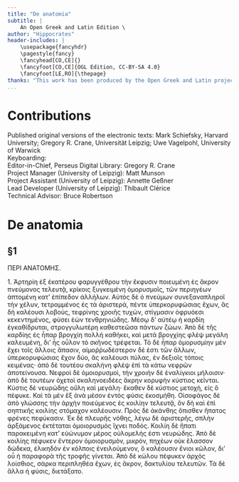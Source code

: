 ```yaml
---
title: "De anatomia"
subtitle: |
	An Open Greek and Latin Edition \ 
author: "Hippocrates"
header-includes: | 
	\usepackage{fancyhdr}
	\pagestyle{fancy}
	\fancyhead[CO,CE]{}
	\fancyfoot[CO,CE]{OGL Edition, CC-BY-SA 4.0}
	\fancyfoot[LE,RO]{\thepage}
thanks: "This work has been produced by the Open Greek and Latin project through the help of volunteers. See contributions for details."
...
```


# Contributions  

Published original versions of the electronic texts: Mark Schiefsky, Harvard University; Gregory R. Crane, Universität Leipzig; Uwe Vagelpohl, University of Warwick  
 Keyboarding:   
 Editor-in-Chief, Perseus Digital Library: Gregory R. Crane  
 Project Manager (University of Leipzig): Matt Munson  
 Project Assistant (University of Leipzig): Annette Geßner  
 Lead Developer (University of Leipzig): Thibault Clérice  
 Technical Advisor: Bruce Robertson  

# De anatomia  

## §1  

<head>ΠΕΡΙ ΑΝΑΤΟΜΗΣ.</head>
                    <p>1. Ἀρτηρίη ἐξ ἑκατέρου φαρυγγέθρου τὴν ἔκφυσιν ποιευμένη ἐς <lb/>ἄκρον
                        πνεύμονος τελευτᾷ, κρίκοις ξυγκειμένη ὁμορυσμοῖς, τῶν περιηγέων
                        <lb/>ἁπτομένη κατ’ ἐπίπεδον ἀλλήλων. Αὐτὸς δὲ ὁ πνεύμων <lb/>συνεξαναπληροῖ
                        τὴν χέλυν, τετραμμένος ἐς τὰ ἀριστερὰ, πέντε <lb/>ὑπερκορυφώσιας ἔχων, ἃς δὴ
                        καλέουσι λοβοὺς, τεφρίνης χροιῆς τυχὼν, <lb/>στίγμασιν ὀφρυόεσι
                        κεκεντημένος, φύσει ἐὼν τενθρηνιώδης. <lb/>Μέσῳ δ’ αὐτέῳ ἡ καρδίη
                        ἐγκαθίδρυται, στρογγυλωτέρη καθεστεῶσα <lb/>πάντων ζώων. Ἀπὸ δὲ τῆς καρδίης
                        ἐς ἧπαρ βρογχίη πολλὴ καθήκει, <lb/>καὶ μετὰ βρογχίης φλὲψ μεγάλη καλευμένη,
                        δι’ ἧς οὖλον τὸ <lb/>σκῆνος τρέφεται. Τὸ δὲ ἧπαρ ὁμορυσμίην μὲν ἔχει τοῖς
                        ἄλλοις ἅπασιν, <lb/>αἱμοῤῥωδέστερον δέ ἐστι τῶν ἄλλων, ὑπερκορυφώσιας ἔχον
                        δύο, <lb/>ἃς καλέουσι πύλας, ἐν δεξιοῖς τόποις κειμένας· ἀπὸ δὲ τουτέου
                        σκαλήνη <lb/>φλὲψ ἐπὶ τὰ κάτω νεφρῶν ἀποτείνουσα. Νεφροὶ δὲ ὁμοιορυσμοὶ,
                        <lb/>τὴν χροιὴν δὲ ἐναλίγκιοι μήλοισιν· ἀπὸ δὲ τουτέων ὀχετοὶ σκαληνοειδέες
                        <lb/>ἄκρην κορυφὴν κύστιος κεῖνται. Κύστις δὲ νευρώδης οὔλη <lb/>καὶ μεγάλη·
                        ἕκαθεν δὲ κύστιος μετοχὴ, εἰς ὃ πέφυκε. Καὶ τὰ μὲν ἓξ <lb/>ἀνὰ μέσον ἐντὸς
                        φύσις ἐκοσμήθη. Οἰσοφάγος δὲ ἀπὸ γλώσσης τὴν <lb/>ἀρχὴν ποιεύμενος ἐς
                        κοιλίην τελευτᾷ, ὃν δὴ καὶ ἐπὶ σηπτικῆς κοιλίης <pb n="540"/> στόμαχον
                        καλέουσιν. Πρὸς δὲ ἀκάνθης ὄπισθεν ἥπατος φρένες <lb/>πεφύκασιν. Ἐκ δὲ
                        πλευρῆς νόθης, λέγω δὲ ἀριστερῆς, σπλὴν ἀρξάμενος <lb/>ἐκτέταται ὁμοιορυσμὸς
                        ἴχνει ποδός. Κοιλίη δὲ ἥπατι παρακειμένη <lb/>κατ’ εὐώνυμον μέρος οὐλομελής
                        ἐστι νευρώδης. Ἀπὸ δὲ <lb/>κοιλίης πέφυκεν ἔντερον ὁμοιορυσμὸν, μικρὸν,
                        πηχέων οὐκ ἔλασσον <lb/>δώδεκα, ἑλικηδὸν ἐν κόλποις ἐνειλούμενον, ὃ
                        καλέουσιν ἔνιοι κῶλον, <lb/>δι’ οὗ ἡ παραφορὰ τῆς τροφῆς γίνεται. Ἀπὸ δὲ
                        κώλου πέφυκεν ἀρχὸς <lb/>λοίσθιος, σάρκα περιπληθέα ἔχων, ἐς ἄκρον,
                        δακτυλίου τελευτῶν. <lb/>Τὰ δὲ ἄλλα ἡ φύσις, διετάξατο. </p>  

